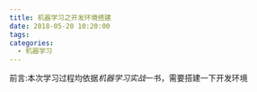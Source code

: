 ```yaml
---
title: 机器学习之开发环境搭建
date: 2018-05-20 10:20:00
tags:
categories:
  - 机器学习
---
```


前言:本次学习过程均依据*机器学习实战*一书，需要搭建一下开发环境 
 
<!-- more -->
